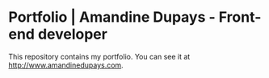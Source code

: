 # Portfolio | Amandine Dupays - Front-end developer

This repository contains my portfolio. You can see it at http://www.amandinedupays.com.
